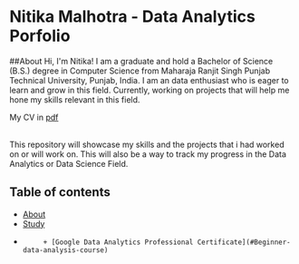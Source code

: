 # Nitika Malhotra - Data Analytics Porfolio

##About
Hi, I'm Nitika! I am a graduate and hold a Bachelor of Science (B.S.) degree in Computer Science from Maharaja Ranjit Singh Punjab Technical University, Punjab, India.
I am an data enthusiast who is eager to learn and grow in this field.
Currently, working on projects that will help me hone my skills relevant in this field.

My CV in [pdf]()

<br>
This repository will showcase my skills and the projects that i had worked on or will work on.
This will also be a way to track my progress in the Data Analytics or Data Science Field.
<br>

## Table of contents
- [About](#about)
- [Study](#study)
-          + [Google Data Analytics Professional Certificate](#Beginner-data-analysis-course)
  
